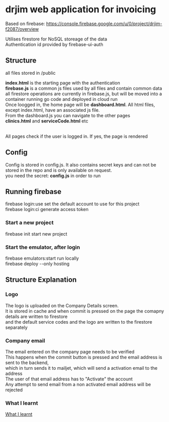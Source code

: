 # drjim web application for invoicing

Based on firebase: https://console.firebase.google.com/u/0/project/drjim-f2087/overview

Utilises firestore for NoSQL storeage of the data <br>
Authentication id provided by firebase-ui-auth

## Structure

all files stored in /public <br>

**index.html** is the starting page with the authentication <br>
**firebase.js** is a common js files used by all files and contain common data <br>
all firestore operations are currently in firebase.js, but will be moved into a container running go code and deployed in cloud run <br>
Once loogged in, the home page will be **dashboard.html**. All html files, except index.html, have an associated js file. <br>
From the dashboard.js you can navigate to the other pages<br>
**clinics.html** and **serviceCode.html** etc<br><br>

All pages check if the user is logged in. If yes, the page is rendered

## Config
Config is stored in config.js. It also contains secret keys and can not be stored in the repo and is only available on request.<br>
you need the secret: **config.js** in order to run

## Running firebase

 firebase login:use <email>   set the default account to use for this project<br>
 firebase login:ci             generate access token <br>

### Start a new project
 firebase init                 start new project <br>

### Start the emulator, after login
 firebase emulators:start      run locally <br>
 firebase deploy               --only hosting <br>

## Structure Explanation
### Logo
The logo is uploaded on the Company Details screen. <br>
It is stored in cache and when commit is pressed on the page the comapny details are written to firestore <br>
and the default service codes and the logo are written to the firestore separately <br>

### Company email
The email entered on the company page needs to be verified<br>
This happens when the commit button is pressed and the email address is sent to the backend, <br>
which in turn sends it to mailjet, which will send a activation email to the address<br>
The user of that email address has to "Activate" the account <br>
Any attempt to send email from a non activated email address will be rejected <br>

### What I learnt
[What I learnt](./public/MyJourney.md)

